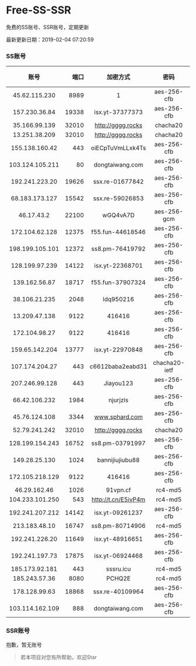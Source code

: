 # Free-SS-SSR

免费的SS账号、SSR账号，定期更新

最新更新日期：2019-02-04 07:20:59 

### SS账号

|账号|端口|加密方式|密码|更新时间|国家|
|:-----:|-----:|:----:|:----:|:----:|:----:|
|45.62.115.230|8989|1|aes-256-cfb|07:17:12|US|
|157.230.36.84|19338|isx.yt-37377373|aes-256-cfb|07:17:05|SG|
|35.166.99.139|32010|http://gggg.rocks|chacha20|07:17:13|US|
|13.251.38.209|32010|http://gggg.rocks|chacha20|07:17:06|SG|
|155.138.160.42|443|oiECpTuVmLLxk4Ts|aes-256-cfb|07:17:13|US|
|103.124.105.211|80|dongtaiwang.com|aes-256-cfb|07:17:07|US|
|192.241.223.20|19626|ssx.re-01677842|aes-256-cfb|07:17:04|US|
|68.183.173.127|15542|ssx.re-59026853|aes-256-cfb|07:17:05|US|
|46.17.43.2|22100|wGQ4vA7D|aes-256-gcm|07:17:11|RU|
|172.104.62.128|12375|f55.fun-44618546|aes-256-cfb|07:17:05|SG|
|198.199.105.101|12372|ss8.pm-76419792|aes-256-cfb|07:17:04|US|
|128.199.97.239|14122|isx.yt-22368701|aes-256-cfb|07:17:06|SG|
|139.162.56.87|18717|f55.fun-37907324|aes-256-cfb|07:17:05|SG|
|38.106.21.235|2048|ldq950216|aes-256-cfb|07:17:04|US|
|13.209.47.138|9122|416416|aes-256-cfb|07:17:12|KR|
|172.104.98.27|9122|416416|aes-256-cfb|07:17:12|JP|
|159.65.142.204|13777|isx.yt-22970848|aes-256-cfb|07:17:06|SG|
|107.174.204.27|443|c6612baba2eabd31|chacha20-ietf|07:17:15|US|
|207.246.99.128|443|Jiayou123|aes-256-cfb|07:17:11|US|
|66.42.106.232|1984|njurjzls|aes-256-cfb|07:17:13|US|
|45.76.124.108|3344|www.sphard.com|aes-256-cfb|07:17:13|FR|
|52.79.241.242|32010|http://gggg.rocks|chacha20|07:17:13|KR|
|128.199.154.243|16752|ss8.pm-03791997|aes-256-cfb|07:17:06|SG|
|149.28.25.130|1024|bannijiujiubu88|aes-256-cfb|07:17:14|JP|
|172.105.218.129|9122|416416|aes-256-cfb|07:17:14|JP|
|46.29.162.46|1026|91vpn.cf|rc4-md5|07:17:14|RU|
|104.233.101.250|543|http://t.cn/E5ivP4m|rc4-md5|07:17:13|CA|
|192.241.207.212|14142|isx.yt-09261237|aes-256-cfb|07:17:04|US|
|213.183.48.10|16747|ss8.pm-80714906|rc4-md5|07:17:05|RU|
|192.241.226.20|11649|isx.yt-48916651|aes-256-cfb|07:17:04|US|
|192.241.197.73|17875|isx.yt-06924468|aes-256-cfb|07:17:04|US|
|185.173.92.181|443|sssru.icu|rc4-md5|07:17:15|RU|
|185.243.57.36|8080|PCHQ2E|rc4-md5|07:17:15|US|
|178.128.99.63|18868|ssx.re-40109964|aes-256-cfb|07:17:06|SG|
|103.114.162.109|888|dongtaiwang.com|aes-256-cfb|07:17:12|US|


### SSR账号

抱歉，暂无账号



> 若本项目对您有所帮助，欢迎Star